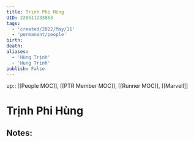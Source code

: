 ```yaml
---
title: Trịnh Phi Hùng
UID: 220511233853
tags:
  - 'created/2022/May/11'
  - 'permanent/people'
birth:
death:
aliases: 
  - 'Hùng Trịnh'
  - 'Hung Trinh'
publish: False
---
```

up:: [[People MOC]], [[PTR Member MOC]], [[Runner MOC]], [[Marvell]]
# Trịnh Phi Hùng

## Notes:
